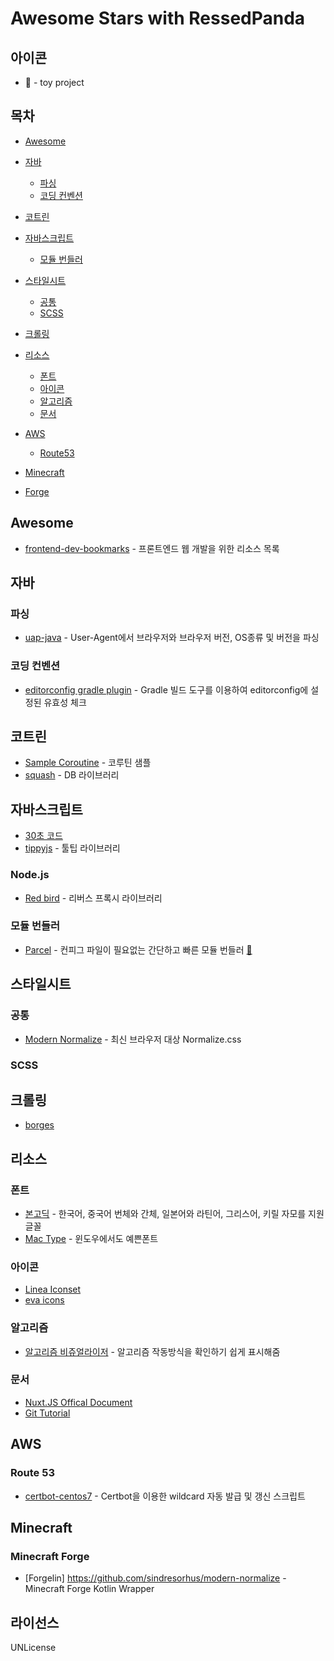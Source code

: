 Awesome Stars with RessedPanda
=============

## 아이콘
 - :rocket: - toy project

## 목차
 - [Awesome](#Awesome)
 - [자바](#자바)
   - [파싱](#파싱)
   - [코딩 컨벤션](#코딩-컨벤션)
 - [코트린](#코트린)
 
 - [자바스크립트](#자바스크립트)
   - [모듈 번들러](#모듈-번들러)
 - [스타일시트](#스타일시트)
   - [공통](#공통)
   - [SCSS](#scss)
 - [크롤링](#크롤링)
 - [리소스](#리소스)
   - [폰트](#폰트)
   - [아이콘](#아이콘)
   - [알고리즘](#알고리즘)
   - [문서](#문서)
 - [AWS](#aws)
   - [Route53](#route-53)
 - [Minecraft](#minecraft)
  - [Forge](#minecraft-forge)
  
## Awesome
 - [frontend-dev-bookmarks](https://github.com/dypsilon/frontend-dev-bookmarks) - 프론트엔드 웹 개발을 위한 리소스 목록
 
## 자바
### 파싱
 - [uap-java](https://github.com/ua-parser/uap-java) - User-Agent에서 브라우저와 브라우저 버전, OS종류 및 버전을 파싱

### 코딩 컨벤션
 - [editorconfig gradle plugin](https://github.com/ec4j/editorconfig-gradle-plugin#basic-usage) - Gradle 빌드 도구를 이용하여 editorconfig에 설정된 유효성 체크
 
## 코트린
 - [Sample Coroutine](https://github.com/amuyu/SampleCoroutines) - 코루틴 샘플
 - [squash](https://github.com/orangy/squash) - DB 라이브러리

## 자바스크립트
 - [30초 코드](https://github.com/30-seconds/30-seconds-of-code)
 - [tippyjs](https://github.com/atomiks/tippyjs) - 툴팁 라이브러리
 
### Node.js
 - [Red bird](https://github.com/OptimalBits/redbird) - 리버스 프록시 라이브러리
 
### 모듈 번들러
 - [Parcel](https://github.com/parcel-bundler/parcel) - 컨피그 파일이 필요없는 간단하고 빠른 모듈 번들러 [:rocket:](https://github.com/ressedpanda-archive/parcel-vue2-webapp)
 
## 스타일시트
### 공통
 - [Modern Normalize](https://github.com/sindresorhus/modern-normalize) - 최신 브라우저 대상 Normalize.css
 
### SCSS
 
## 크롤링
 - [borges](https://github.com/src-d/borges)
 
## 리소스
### 폰트
 - [본고딕](https://github.com/adobe-fonts/source-han-sans) - 한국어, 중국어 번체와 간체, 일본어와 라틴어, 그리스어, 키릴 자모를 지원 글꼴
 - [Mac Type](https://github.com/snowie2000/mactype) - 윈도우에서도 예쁜폰트
 
### 아이콘
  - [Linea Iconset](https://github.com/linea-io/Linea-Iconset)
  - [eva icons](https://github.com/akveo/eva-icons)
  
### 알고리즘
 - [알고리즘 비쥬얼라이저](https://github.com/algorithm-visualizer/algorithm-visualizer) - 알고리즘 작동방식을 확인하기 쉽게 표시해줌

### 문서
 - [Nuxt.JS Offical Document](https://github.com/nuxt/docs)
 - [Git Tutorial](https://github.com/KennethanCeyer/tutorial-git)

## AWS
### Route 53
 - [certbot-centos7](https://github.com/kimsejun2000/certbot-centos7) - Certbot을 이용한 wildcard 자동 발급 및 갱신 스크립트

## Minecraft
### Minecraft Forge
 - [Forgelin] https://github.com/sindresorhus/modern-normalize - Minecraft Forge Kotlin Wrapper

## 라이선스
UNLicense
